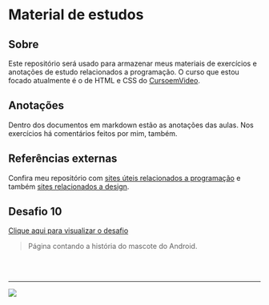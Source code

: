 # Material de estudos
## Sobre
Este repositório será usado para armazenar meus materiais de exercícios e anotações de estudo relacionados a programação. O curso que estou focado atualmente é o de HTML e CSS do [CursoemVideo](https://www.youtube.com/CursoemV%C3%ADdeo).

## Anotações
Dentro dos documentos em markdown estão as anotações das aulas. Nos exercícios há comentários feitos por mim, também.

## Referências externas
Confira meu repositório com [sites úteis relacionados a programação](https://github.com/augusto404/coding) e também [sites relacionados a design](https://github.com/augusto404/design).

## Desafio 10
[Clique aqui para visualizar o desafio](https://augusto404.github.io/estudos/HTML_CSS/Modulo002/desafio_10/index.html)
  > Página contando a história do mascote do Android.

<br><br>

---
<a href="https://github.com/augusto404"><img src="https://img.shields.io/github/followers/augusto404.svg?style=social&label=Follow&maxAge=2592000"></a>
